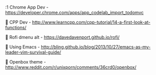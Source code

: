 :1 Chrome App Dev - https://developer.chrome.com/apps/app_codelab_import_todomvc

:maple_leaf: CPP Dev - http://www.learncpp.com/cpp-tutorial/14-a-first-look-at-functions/ 

:maple_leaf: Rofi dmenu alt - https://davedavenport.github.io/rofi/

:maple_leaf: Using Emacs - http://bling.github.io/blog/2013/10/27/emacs-as-my-leader-vim-survival-guide/

:maple_leaf: Openbox theme - http://www.reddit.com/r/unixporn/comments/36crd0/openbox/
